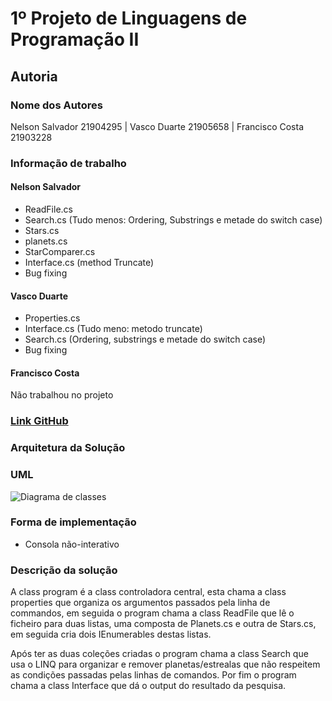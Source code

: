 # 1º Projeto de Linguagens de Programação II
## Autoria 
### Nome dos Autores
Nelson Salvador 21904295 | Vasco Duarte 21905658 | Francisco Costa 21903228

### Informação de trabalho

#### Nelson Salvador
- ReadFile.cs
- Search.cs (Tudo menos: Ordering, Substrings e metade do switch case)
- Stars.cs
- planets.cs
- StarComparer.cs
- Interface.cs (method Truncate)
- Bug fixing

#### Vasco Duarte
- Properties.cs
- Interface.cs (Tudo meno: metodo truncate)
- Search.cs (Ordering, substrings e metade do switch case)
- Bug fixing

#### Francisco Costa
Não trabalhou no projeto

### [Link GitHub](https://github.com/Vascord/LP2_Project1)

### Arquitetura da Solução

### UML

![Diagrama de classes](UML.png)

### Forma de implementação
- Consola não-interativo

### Descrição da solução

A class program é a class controladora central, esta chama a class properties
que organiza os argumentos passados pela linha de commandos, em seguida o 
program chama a class ReadFile que lê o ficheiro para duas listas, uma composta de 
Planets.cs e outra de Stars.cs, em seguida cria dois IEnumerables destas listas.

Após ter as duas coleções criadas o program chama a class Search que usa o LINQ
para organizar e remover planetas/estrealas que não respeitem as condições passadas 
pelas linhas de comandos. Por fim o program chama a class Interface que dá o 
output do resultado da pesquisa.


